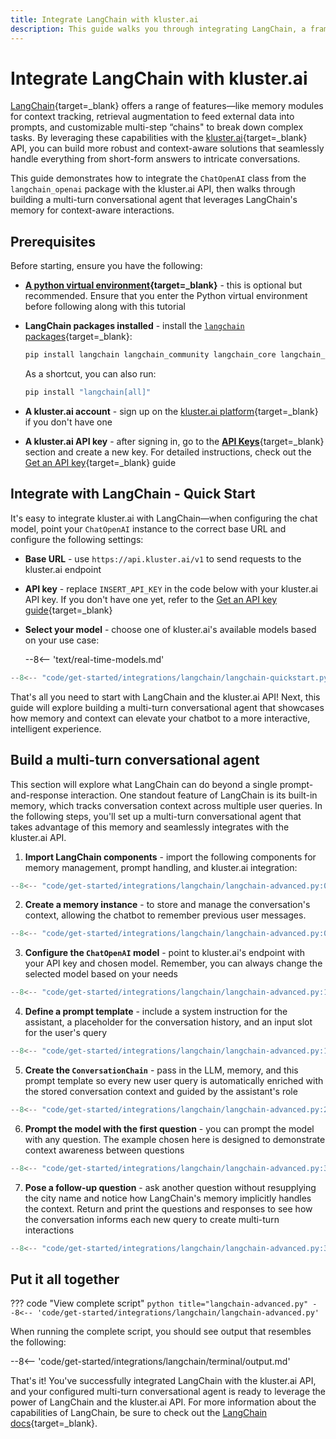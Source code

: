 ```yaml
---
title: Integrate LangChain with kluster.ai
description: This guide walks you through integrating LangChain, a framework designed to simplify the development of LLM-powered applications with the kluster.ai API.
---
```


# Integrate LangChain with kluster.ai

[LangChain](https://www.langchain.com/){target=\_blank} offers a range of features—like memory modules for context tracking, retrieval augmentation to feed external data into prompts, and customizable multi-step “chains" to break down complex tasks. By leveraging these capabilities with the [kluster.ai](https://www.kluster.ai/){target=\_blank} API, you can build more robust and context-aware solutions that seamlessly handle everything from short-form answers to intricate conversations.

This guide demonstrates how to integrate the `ChatOpenAI` class from the `langchain_openai` package with the kluster.ai API, then walks through building a multi-turn conversational agent that leverages LangChain's memory for context-aware interactions.

## Prerequisites

Before starting, ensure you have the following:

- **[A python virtual environment](https://packaging.python.org/en/latest/guides/installing-using-pip-and-virtual-environments/){target=\_blank}** - this is optional but recommended. Ensure that you enter the Python virtual environment before following along with this tutorial
- **LangChain packages installed** - install the [`langchain` packages](https://github.com/langchain-ai/langchain){target=\_blank}:

    ```bash
    pip install langchain langchain_community langchain_core langchain_openai
    ```

    As a shortcut, you can also run:

    ```bash
    pip install "langchain[all]"
    ```

- **A kluster.ai account** - sign up on the [kluster.ai platform](https://platform.kluster.ai/signup){target=\_blank} if you don't have one
- **A kluster.ai API key** - after signing in, go to the [**API Keys**](https://platform.kluster.ai/apikeys){target=\_blank} section and create a new key. For detailed instructions, check out the [Get an API key](/get-started/get-api-key/){target=\_blank} guide

## Integrate with LangChain - Quick Start

It's easy to integrate kluster.ai with LangChain—when configuring the chat model, point your `ChatOpenAI` instance to the correct base URL and configure the following settings:

  - **Base URL** - use `https://api.kluster.ai/v1` to send requests to the kluster.ai endpoint
  - **API key** - replace `INSERT_API_KEY` in the code below with your kluster.ai API key. If you don't have one yet, refer to the [Get an API key guide](/get-started/get-api-key/){target=\_blank}
  - **Select your model** - choose one of kluster.ai's available models based on your use case:

      --8<-- 'text/real-time-models.md'

```python
--8<-- "code/get-started/integrations/langchain/langchain-quickstart.py"
```

That's all you need to start with LangChain and the kluster.ai API! Next, this guide will explore building a multi-turn conversational agent that showcases how memory and context can elevate your chatbot to a more interactive, intelligent experience.

## Build a multi-turn conversational agent

This section will explore what LangChain can do beyond a single prompt-and-response interaction. One standout feature of LangChain is its built-in memory, which tracks conversation context across multiple user queries. In the following steps, you'll set up a multi-turn conversational agent that takes advantage of this memory and seamlessly integrates with the kluster.ai API.

1. **Import LangChain components** - import the following components for memory management, prompt handling, and kluster.ai integration:
```python
--8<-- "code/get-started/integrations/langchain/langchain-advanced.py:01:06"
```
2. **Create a memory instance** - to store and manage the conversation's context, allowing the chatbot to remember previous user messages.
```python
--8<-- "code/get-started/integrations/langchain/langchain-advanced.py:08:10"
```
3. **Configure the `ChatOpenAI` model** - point to kluster.ai's endpoint with your API key and chosen model. Remember, you can always change the selected model based on your needs
```python
--8<-- "code/get-started/integrations/langchain/langchain-advanced.py:12:17"
```
4. **Define a prompt template** - include a system instruction for the assistant, a placeholder for the conversation history, and an input slot for the user's query 
```python
--8<-- "code/get-started/integrations/langchain/langchain-advanced.py:19:24"
```
5. **Create the `ConversationChain`** - pass in the LLM, memory, and this prompt template so every new user query is automatically enriched with the stored conversation context and guided by the assistant's role
```python
--8<-- "code/get-started/integrations/langchain/langchain-advanced.py:26:31"
```
6. **Prompt the model with the first question** - you can prompt the model with any question. The example chosen here is designed to demonstrate context awareness between questions
```python
--8<-- "code/get-started/integrations/langchain/langchain-advanced.py:33:37"
```
7. **Pose a follow-up question** - ask another question without resupplying the city name and notice how LangChain's memory implicitly handles the context. Return and print the questions and responses to see how the conversation informs each new query to create multi-turn interactions
```python
--8<-- "code/get-started/integrations/langchain/langchain-advanced.py:39:43"
```

## Put it all together

??? code "View complete script"
    ```python title="langchain-advanced.py"
    --8<-- 'code/get-started/integrations/langchain/langchain-advanced.py'
    ```

When running the complete script, you should see output that resembles the following:

--8<-- 'code/get-started/integrations/langchain/terminal/output.md'

That's it! You've successfully integrated LangChain with the kluster.ai API, and your configured multi-turn conversational agent is ready to leverage the power of LangChain and the kluster.ai API. For more information about the capabilities of LangChain, be sure to check out the [LangChain docs](https://python.langchain.com/docs/introduction/){target=\_blank}.